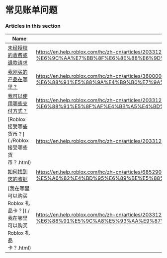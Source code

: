 # 常见账单问题  
### Articles in this section
Name|URL
-|-
[未经授权的收费或退款请求](./未经授权的收费或退款请求.html) |https://en.help.roblox.com/hc/zh-cn/articles/203312650-%E6%9C%AA%E7%BB%8F%E6%8E%88%E6%9D%83%E7%9A%84%E6%94%B6%E8%B4%B9%E6%88%96%E9%80%80%E6%AC%BE%E8%AF%B7%E6%B1%82
[我刚买的产品在哪里？](./我刚买的产品在哪里？.html) |https://en.help.roblox.com/hc/zh-cn/articles/360000230723-%E6%88%91%E5%88%9A%E4%B9%B0%E7%9A%84%E4%BA%A7%E5%93%81%E5%9C%A8%E5%93%AA%E9%87%8C-
[我可以使用哪些支付方式？](./我可以使用哪些支付方式？.html) |https://en.help.roblox.com/hc/zh-cn/articles/203312580-%E6%88%91%E5%8F%AF%E4%BB%A5%E4%BD%BF%E7%94%A8%E5%93%AA%E4%BA%9B%E6%94%AF%E4%BB%98%E6%96%B9%E5%BC%8F-
[Roblox 接受哪些货币？](./Roblox 接受哪些货币？.html) |https://en.help.roblox.com/hc/zh-cn/articles/203312600-Roblox-%E6%8E%A5%E5%8F%97%E5%93%AA%E4%BA%9B%E8%B4%A7%E5%B8%81-
[如何找到您的收据](./如何找到您的收据.html) |https://en.help.roblox.com/hc/zh-cn/articles/6852905161876-%E5%A6%82%E4%BD%95%E6%89%BE%E5%88%B0%E6%82%A8%E7%9A%84%E6%94%B6%E6%8D%AE
[我在哪里可以购买 Roblox 礼品卡？](./我在哪里可以购买 Roblox 礼品卡？.html) |https://en.help.roblox.com/hc/zh-cn/articles/203312720-%E6%88%91%E5%9C%A8%E5%93%AA%E9%87%8C%E5%8F%AF%E4%BB%A5%E8%B4%AD%E4%B9%B0-Roblox-%E7%A4%BC%E5%93%81%E5%8D%A1-